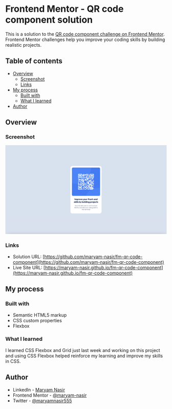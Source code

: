 # Frontend Mentor - QR code component solution

This is a solution to the [QR code component challenge on Frontend Mentor](https://www.frontendmentor.io/challenges/qr-code-component-iux_sIO_H). Frontend Mentor challenges help you improve your coding skills by building realistic projects.

## Table of contents

- [Overview](#overview)
  - [Screenshot](#screenshot)
  - [Links](#links)
- [My process](#my-process)
  - [Built with](#built-with)
  - [What I learned](#what-i-learned)
- [Author](#author)

## Overview

### Screenshot

![](./screenshot.png)

### Links

- Solution URL: [https://github.com/maryam-nasir/fm-qr-code-component](https://github.com/maryam-nasir/fm-qr-code-component)
- Live Site URL: [https://maryam-nasir.github.io/fm-qr-code-component](https://maryam-nasir.github.io/fm-qr-code-component)

## My process

### Built with

- Semantic HTML5 markup
- CSS custom properties
- Flexbox

### What I learned

I learned CSS Flexbox and Grid just last week and working on this project and using CSS Flexbox helped reinforce
my learning and improve my skills in CSS.

## Author

- LinkedIn - [Maryam Nasir](https://www.linkedin.com/in/maryam-nasir/)
- Frontend Mentor - [@maryam-nasir](https://www.frontendmentor.io/profile/maryam-nasir)
- Twitter - [@maryamnasir555](https://twitter.com/maryamnasir555)
